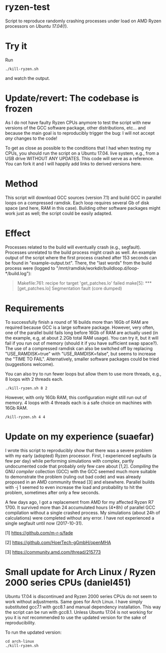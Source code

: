# ryzen-test
Script to reproduce randomly crashing processes under load on AMD Ryzen processors on _Ubuntu 17.04_(!).

# Try it
Run

```
./kill-ryzen.sh
```

and watch the output.

# Update/revert: The codebase is frozen
As I do not have faulty Ryzen CPUs anymore to test the script with new versions of the GCC software package, other distributions, etc...
and because the main goal is to reproducibly trigger the bug: I will not accept _any_ changes to the code!

To get as close as possible to the conditions that I had when testing my CPUs, you should run the script on a Ubuntu 17.04. live system, e.g., from a USB drive WITHOUT ANY UPDATES. This code will serve as a reference. You can fork it and I will happily add links to derived versions here.

# Method
This script will download GCC sources (version 7.1) and build GCC in parallel loops on a compressed ramdisk.
Each loop requires several Gb of disk space (and here, RAM in this case).
Building other software packages might work just as well; the script could be easily adapted.

# Effect
Processes related to the build will eventually crash (e.g., segfault).
Processes unrelated to the build process might crash as well.
An example output of the script where the first process crashed after 153 seconds can be found in "example-output.txt".
There, the "last words" from the build process were (logged to "/mnt/ramdisk/workdir/buildloop.d/loop-*/build.log"):
> Makefile:761: recipe for target 'get_patches.lo' failed
> make[5]: *** [get_patches.lo] Segmentation fault (core dumped)

# Requirements
To successfully finish a round of 16 builds more than 16Gb of RAM are required because GCC is a large software package.
However, very often, one of the parallel build fails long before 16Gb of RAM are actually used (in the example, e.g, at about 2.2Gb total RAM usage).
You can try it, but it will fail if you run out of memory (should it if you have sufficient swap space?).
The use of a compressed ramdisk can also be switched off by replacing "USE_RAMDISK=true" with "USE_RAMDISK=false", but seems to increase the "TIME TO FAIL".
Alternatively, smaller software packages could be tried (suggestions welcome).

You can also try to run fewer loops but allow them to use more threads, e.g., 8 loops with 2 threads each.

```
./kill-ryzen.sh 8 2
```

However, with only 16Gb RAM, this configuration might still run out of memory.
4 loops with 4 threads each is a safe choice on machines with 16Gb RAM.

```
/kill-ryzen.sh 4 4
```

# Update on my experience (suaefar)
I wrote this script to reproducibly show that there was a severe problem with my early (adopted) Ryzen processor.
First, I experienced segfaults (a few per day) while performing simulations with complex, partly undocumented code that probably only few care about [1,2].
_Compiling_ the GNU _compiler_ collection (GCC) with the GCC seemed much more suitable to demonstrate the problem (ruling out bad code) and was already proposed in an AMD community thread [3] and elsewhere.
Parallel builds with -j 1 seemed to even increase the load and probability to hit the problem, sometimes after only a few seconds.

A few days ago, I got a replacement from AMD for my affected Ryzen R7 1700.
It survived more than 24 accumulated hours (4*8h) of parallel GCC compilation without a single crashed process.
My simulations (about 24h of calculations) were completed without any error.
I have not experienced a single segfault until now (2017-10-31).

[1] https://github.com/m-r-s/fade

[2] https://github.com/HoerTech-gGmbH/openMHA

[3] https://community.amd.com/thread/215773


# Small update for Arch Linux / Ryzen 2000 series CPUs (daniel451)
Ubuntu 17.04 is discontinued and Ryzen 2000 series CPUs do not seem to work without adjustments. Same goes for Arch Linux. I have simply substituted gcc7.1 with gcc8.1 and manual dependency installation. This way the script can be run with gcc8.1. Unless Ubuntu 17.04 is not working for you it is *not* recommended to use the updated version for the sake of reproducibility.

To run the updated version:

```
cd arch-linux
./kill-ryzen.sh
```
